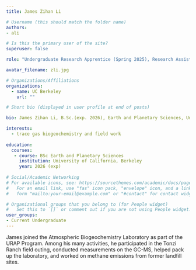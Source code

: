 ```yaml
---
title: James Zihan Li

# Username (this should match the folder name)
authors:
- ali

# Is this the primary user of the site?
superuser: false

role: "Undergraduate Research Apprentice (Spring 2025), Research Assistant (Summer 2025)"

avatar_filename: zli.jpg

# Organizations/Affiliations
organizations:
  - name: UC Berkeley
    url: ""

# Short bio (displayed in user profile at end of posts)

bio: James Zihan Li, B.Sc.(exp. 2026), Earth and Planetary Sciences, University of California at Berkeley. URAP researcher in Atmospheric Biogeochemistry Lab (Jan 2025- July 2025).   

interests:
  - trace gas biogeochemistry and field work
  
education:
  courses:
   - course: BSc Earth and Planetary Sciences
     institution: University of California, Berkeley
     year: 2026 (exp)
      
# Social/Academic Networking
# For available icons, see: https://sourcethemes.com/academic/docs/page-builder/#icons
#   For an email link, use "fas" icon pack, "envelope" icon, and a link in the
#   form "mailto:your-email@example.com" or "#contact" for contact widget.

# Organizational groups that you belong to (for People widget)
#   Set this to `[]` or comment out if you are not using People widget.
user_groups:
- Current Undergraduate
---
```


James joined the Atmospheric Biogeochemistry Laboratory as part of the URAP Program. Among his many activities, he participated in the Tonzi Ranch field outing, conducted measurements on the GC-MS, helped pack up the laboratory, and worked on methane emissions from former landfill sites. 

